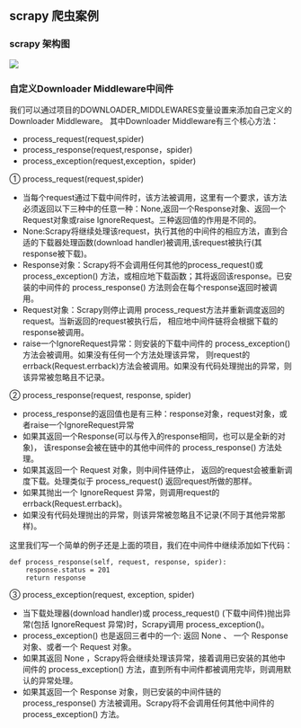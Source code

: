 ## scrapy 爬虫案例
### scrapy 架构图
![](https://cdn.jsdelivr.net/gh/tamya2020/Free-Picture/202301/jiagou.png)

### 自定义Downloader Middleware中间件
我们可以通过项目的DOWNLOADER_MIDDLEWARES变量设置来添加自己定义的Downloader Middleware。
其中Downloader Middleware有三个核心方法：
- process_request(request,spider)
- process_response(request,response，spider)
- process_exception(request,exception，spider)

① process_request(request,spider)
- 当每个request通过下载中间件时，该方法被调用，这里有一个要求，该方法必须返回以下三种中的任意一种：None,返回一个Response对象、返回一个Request对象或raise IgnoreRequest。三种返回值的作用是不同的。
- None:Scrapy将继续处理该request，执行其他的中间件的相应方法，直到合适的下载器处理函数(download handler)被调用,该request被执行(其response被下载)。
- Response对象：Scrapy将不会调用任何其他的process_request()或process_exception() 方法，或相应地下载函数；其将返回该response。已安装的中间件的 process_response() 方法则会在每个response返回时被调用。
- Request对象：Scrapy则停止调用 process_request方法并重新调度返回的request。当新返回的request被执行后， 相应地中间件链将会根据下载的response被调用。
- raise一个IgnoreRequest异常：则安装的下载中间件的 process_exception() 方法会被调用。如果没有任何一个方法处理该异常， 则request的errback(Request.errback)方法会被调用。如果没有代码处理抛出的异常，则该异常被忽略且不记录。

② process_response(request, response, spider)
- process_response的返回值也是有三种：response对象，request对象，或者raise一个IgnoreRequest异常
- 如果其返回一个Response(可以与传入的response相同，也可以是全新的对象)， 该response会被在链中的其他中间件的 process_response() 方法处理。
- 如果其返回一个 Request 对象，则中间件链停止， 返回的request会被重新调度下载。处理类似于 process_request() 返回request所做的那样。
- 如果其抛出一个 IgnoreRequest 异常，则调用request的errback(Request.errback)。
- 如果没有代码处理抛出的异常，则该异常被忽略且不记录(不同于其他异常那样)。

这里我们写一个简单的例子还是上面的项目，我们在中间件中继续添加如下代码：
```
def process_response(self, request, response, spider):
    response.status = 201
    return response
```
③ process_exception(request, exception, spider)
- 当下载处理器(download handler)或 process_request() (下载中间件)抛出异常(包括 IgnoreRequest 异常)时，Scrapy调用 process_exception()。
- process_exception() 也是返回三者中的一个: 返回 None 、 一个 Response 对象、或者一个 Request 对象。
- 如果其返回 None ，Scrapy将会继续处理该异常，接着调用已安装的其他中间件的 process_exception() 方法，直到所有中间件都被调用完毕，则调用默认的异常处理。
- 如果其返回一个 Response 对象，则已安装的中间件链的 process_response() 方法被调用。Scrapy将不会调用任何其他中间件的 process_exception() 方法。


